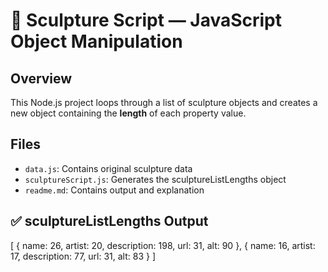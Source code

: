 # 🎨 Sculpture Script — JavaScript Object Manipulation

## Overview
This Node.js project loops through a list of sculpture objects and creates a new object containing the **length** of each property value.

## Files
- `data.js`: Contains original sculpture data  
- `sculptureScript.js`: Generates the sculptureListLengths object  
- `readme.md`: Contains output and explanation  



## ✅ sculptureListLengths Output


[
  {
    name: 26,
    artist: 20,
    description: 198,
    url: 31,
    alt: 90
  },
  {
    name: 16,
    artist: 17,
    description: 77,
    url: 31,
    alt: 83
  }
]
